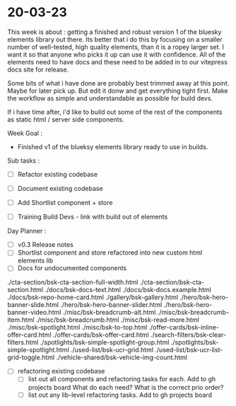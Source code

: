 # 20-03-23

This week is about : getting a finished and robust version 1 of the bluesky elements library out there.
Its better that i do this by focusing on a smaller number of well-tested, high quality elements, than it is a ropey larger set. I want it so that anyone who picks it up can use it with confidence. All of the elements need to have docs and these need to be added in to our vitepress docs site for release.

Some bits of what i have done are probably best trimmed away at this point. Maybe for later pick up. But edit it donw and get everything tight first. Make the workflow as simple and understandable as possible for build devs.

If i have time after, i'd like to build out some of the rest of the components as static html / server side components.

Week Goal :
- Finished v1 of the blueksy elements library ready to use in builds.

Sub tasks :
- [ ] Refactor existing codebase
- [ ] Document existing codebase
- [ ] Add Shortlist component + store
- [ ] Training Build Devs - link with build out of elements


Day Planner :

- [ ] v0.3 Release notes
- [ ] Shortlist component and store refactored into new custom html elements lib
- [ ] Docs for undocumented components

./cta-section/bsk-cta-section-full-width.html
./cta-section/bsk-cta-section.html
./docs/bsk-docs-text.html
./docs/bsk-docs.example.html
./docs/bsk-repo-home-card.html
./gallery/bsk-gallery.html
./hero/bsk-hero-banner-slide.html
./hero/bsk-hero-banner-slider.html
./hero/bsk-hero-banner-video.html
./misc/bsk-breadcrumb-alt.html
./misc/bsk-breadcrumb-item.html
./misc/bsk-breadcrumb.html
./misc/bsk-read-more.html
./misc/bsk-spotlight.html
./misc/bsk-to-top.html
./offer-cards/bsk-inline-offer-card.html
./offer-cards/bsk-offer-card.html
./search-filters/bsk-clear-filters.html
./spotlights/bsk-simple-spotlight-group.html
./spotlights/bsk-simple-spotlight.html
./used-list/bsk-ucr-grid.html
./used-list/bsk-ucr-list-grid-toggle.html
./vehicle-shared/bsk-vehicle-img-count.html


- [ ] refactoring existing codebase
  - [ ] list out all components and refactoring tasks for each. Add to gh projects board
    What do each need? What is the correct prio order?
  - [ ] list out any lib-level refactoring tasks. Add to gh projects board